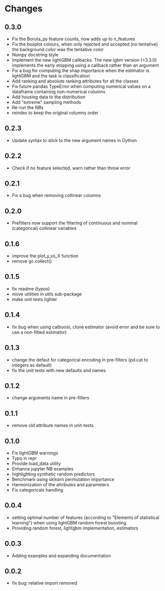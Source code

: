 # Changes

## 0.3.0

 - Fix the Boruta_py feature counts, now adds up to n_features
 - Fix the boxplot colours, when only rejected and accepted (no tentative) the background color was the tentative color
 - Numpy docstring style
 - Implement the new lightGBM callbacks. The new lgbm version (>3.3.0) implements the early stopping using a callback rather than an argument
 - Fix a bug for computing the shap importance when the estimator is lightGBM and the task is classification
 - Add ranking and absolute ranking attributes for all the classes
 - Fix future pandas TypeError when computing numerical values on a dataframe containing non-numerical columns
 - Add housing data to the distribution
 - Add "extreme" sampling methods
 - Re-run the NBs
 - reindex to keep the original columns order

## 0.2.3

 - Update syntax to stick to the new argument names in Dython

## 0.2.2

 - Check if no feature selected, warn rather than throw error

## 0.2.1

 - Fix a bug when removing collinear columns

## 0.2.0

 - Prefilters now support the filtering of continuous and nominal (categorical) collinear variables

## 0.1.6

 - improve the plot_y_vs_X function
 - remove gc.collect()

## 0.1.5

 - fix readme (typos)
 - move utilities in utils sub-package
 - make unit tests lighter

## 0.1.4

 - fix bug when using catboost, clone estimator (avoid error and be sure to use a non-fitted estimator)

## 0.1.3

 - change the defaut for categorical encoding in pre-filters (pd.cat to integers as default)
 - fix the unit tests with new defaults and names

## 0.1.2

 - change arguments name in pre-filters

## 0.1.1

 - remove old attribute names in unit-tests

## 0.1.0

 - Fix lightGBM warnings
 - Typo in repr
 - Provide load_data utility
 - Enhance jupyter NB examples
 - highlighting synthetic random predictors
 - Benchmark using sklearn permutation importance
 - Harmonization of the attributes and parameters
 - Fix categoricals handling

## 0.0.4

 - setting optimal number of features (according to "Elements of statistical learning") when using lightGBM random forest boosting.
 - Providing random forest, lightgbm implementation, estimators

## 0.0.3

 - Adding examples and expanding documentation

## 0.0.2

 - fix bug: relative import removed